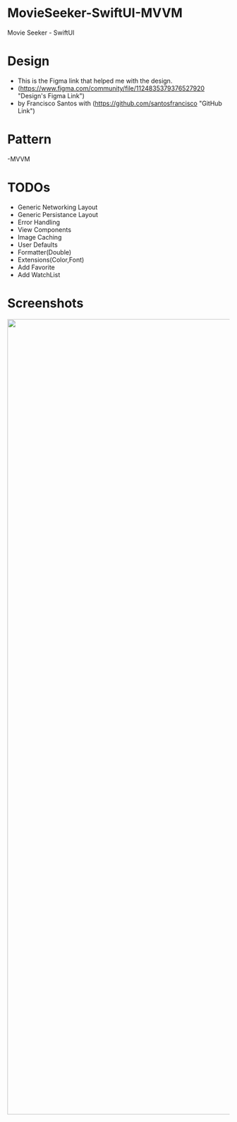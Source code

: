 # MovieSeeker-SwiftUI-MVVM
Movie Seeker - SwiftUI  
# Design
- This is the Figma link that helped me with the design.
- (https://www.figma.com/community/file/1124835379376527920 "Design's Figma Link")
- by Francisco Santos with (https://github.com/santosfrancisco "GitHub Link")

# Pattern
-MVVM

# TODOs
- Generic Networking Layout
- Generic Persistance Layout
- Error Handling
- View Components
- Image Caching
- User Defaults
- Formatter(Double)
- Extensions(Color,Font)
- Add Favorite
- Add WatchList
  
# Screenshots

<img src="https://github.com/MuratYurtseven/MovieSeeker-SwiftUI-MVVM/assets/123903809/fb802f5b-bcb9-4bd6-939a-14c137aa8207" width="2880" height="1800">  
